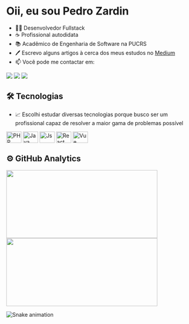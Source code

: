 <h1 align="left">Oii, eu sou Pedro Zardin</h1>

- 👨‍💻 Desenvolvedor Fullstack
- ☕ Profissional autodidata
- 📚 Acadêmico de Engenharia de Software na PUCRS
- 🖊 Escrevo alguns artigos à cerca dos meus estudos no [Medium](https://medium.com/@pedrozardin/)
- 📫 Você pode me contactar em:

  
<a href="https://www.instagram.com/pzardin" target="_blank"><img src="https://img.shields.io/badge/-Instagram-%23E4405F?style=for-the-badge&logo=instagram&logoColor=white" target="_blank"></a>
<a href="https://www.linkedin.com/in/pzardin/" target="_blank"><img src="https://img.shields.io/badge/-LinkedIn-%230077B5?style=for-the-badge&logo=linkedin&logoColor=white" target="_blank"></a>
<a href = "mailto:pedrozardinguimaraes@gmail.com"><img src="https://img.shields.io/badge/Gmail-D14836?style=for-the-badge&logo=gmail&logoColor=white" target="_blank"></a>

## 🛠 Tecnologias

- 📈 Escolhi estudar diversas tecnologias porque busco ser um profissional capaz de resolver a maior gama de problemas possível
<div style="display: inline_block">
  <img align="center" alt="PHP" height="30" width="40" src="https://cdn.jsdelivr.net/gh/devicons/devicon/icons/php/php-plain.svg" />
  <img align="center" alt="Java" height="30" width="40" src="https://cdn.jsdelivr.net/gh/devicons/devicon/icons/java/java-plain-wordmark.svg" />
  <img align="center" alt="Js" height="30" width="40" src="https://cdn.jsdelivr.net/gh/devicons/devicon/icons/javascript/javascript-original.svg" />
  <img align="center" alt="React" height="30" width="40" src="https://cdn.jsdelivr.net/gh/devicons/devicon/icons/react/react-original.svg" />
  <img align="center" alt="Vue" height="30" width="40" src="https://cdn.jsdelivr.net/gh/devicons/devicon/icons/vuejs/vuejs-original.svg" />
</div>
  
## ⚙️ GitHub Analytics
<a href="https://github.com/PZard">
<img width="400em" height="180em" src="https://github-readme-stats.vercel.app/api?username=PZard&show_icons=true&theme=dark&include_all_commits=true&count_private=true"/>
<img width="400em" height="180em" src="https://github-readme-stats.vercel.app/api/top-langs/?username=PZard&layout=compact&langs_count=7&theme=dark"/>
</a>

![Snake animation](https://github.com/PZard/PZard/blob/output/github-contribution-grid-snake.svg)
